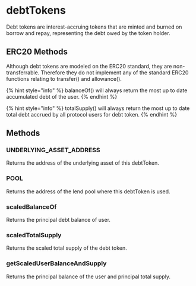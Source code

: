 # debtTokens

Debt tokens are interest-accruing tokens that are minted and burned on borrow and repay, representing the debt owed by the token holder.

## ERC20 Methods

Although debt tokens are modeled on the ERC20 standard, they are non-transferrable. Therefore they do not implement any of the standard ERC20 functions relating to transfer() and allowance().

{% hint style="info" %}
balanceOf() will always return the most up to date accumulated debt of the user.
{% endhint %}

{% hint style="info" %}
totalSupply() will always return the most up to date total debt accrued by all protocol users for debt token.
{% endhint %}

## Methods

### UNDERLYING\_ASSET\_ADDRESS

Returns the address of the underlying asset of this debtToken.

### POOL

Returns the address of the lend pool where this debtToken is used.

### scaledBalanceOf

Returns the principal debt balance of user.

### scaledTotalSupply

Returns the scaled total supply of the debt token.

### getScaledUserBalanceAndSupply

Returns the principal balance of the user and principal total supply.
